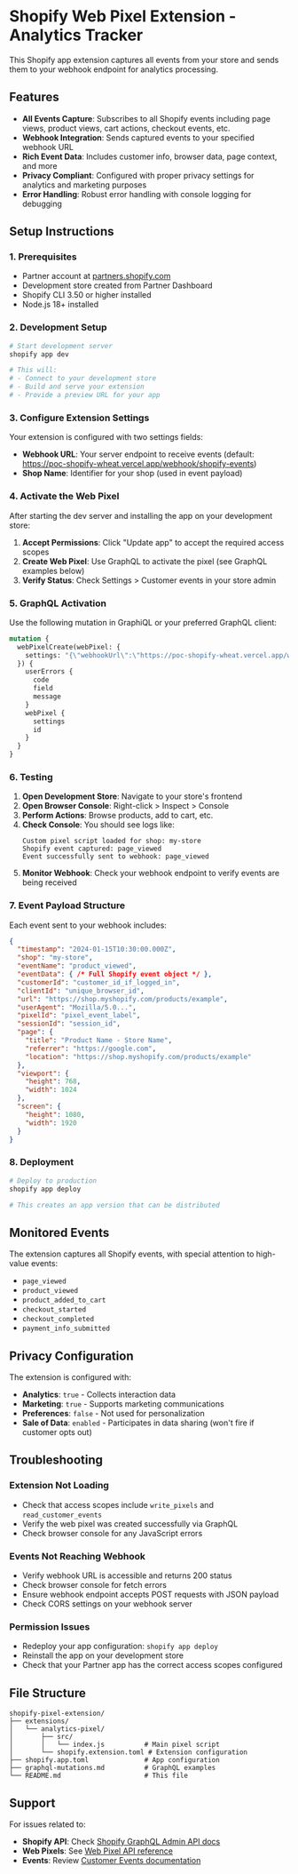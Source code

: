 # Shopify Web Pixel Extension - Analytics Tracker

This Shopify app extension captures all events from your store and sends them to your webhook endpoint for analytics processing.

## Features

- **All Events Capture**: Subscribes to all Shopify events including page views, product views, cart actions, checkout events, etc.
- **Webhook Integration**: Sends captured events to your specified webhook URL
- **Rich Event Data**: Includes customer info, browser data, page context, and more
- **Privacy Compliant**: Configured with proper privacy settings for analytics and marketing purposes
- **Error Handling**: Robust error handling with console logging for debugging

## Setup Instructions

### 1. Prerequisites

- Partner account at [partners.shopify.com](https://partners.shopify.com)
- Development store created from Partner Dashboard
- Shopify CLI 3.50 or higher installed
- Node.js 18+ installed

### 2. Development Setup

```bash
# Start development server
shopify app dev

# This will:
# - Connect to your development store
# - Build and serve your extension
# - Provide a preview URL for your app
```

### 3. Configure Extension Settings

Your extension is configured with two settings fields:

- **Webhook URL**: Your server endpoint to receive events (default: https://poc-shopify-wheat.vercel.app/webhook/shopify-events)
- **Shop Name**: Identifier for your shop (used in event payload)

### 4. Activate the Web Pixel

After starting the dev server and installing the app on your development store:

1. **Accept Permissions**: Click "Update app" to accept the required access scopes
2. **Create Web Pixel**: Use GraphQL to activate the pixel (see GraphQL examples below)
3. **Verify Status**: Check Settings > Customer events in your store admin

### 5. GraphQL Activation

Use the following mutation in GraphiQL or your preferred GraphQL client:

```graphql
mutation {
  webPixelCreate(webPixel: { 
    settings: "{\"webhookUrl\":\"https://poc-shopify-wheat.vercel.app/webhook/shopify-events\",\"shopName\":\"my-store\"}" 
  }) {
    userErrors {
      code
      field
      message
    }
    webPixel {
      settings
      id
    }
  }
}
```

### 6. Testing

1. **Open Development Store**: Navigate to your store's frontend
2. **Open Browser Console**: Right-click > Inspect > Console
3. **Perform Actions**: Browse products, add to cart, etc.
4. **Check Console**: You should see logs like:
   ```
   Custom pixel script loaded for shop: my-store
   Shopify event captured: page_viewed
   Event successfully sent to webhook: page_viewed
   ```
5. **Monitor Webhook**: Check your webhook endpoint to verify events are being received

### 7. Event Payload Structure

Each event sent to your webhook includes:

```json
{
  "timestamp": "2024-01-15T10:30:00.000Z",
  "shop": "my-store",
  "eventName": "product_viewed",
  "eventData": { /* Full Shopify event object */ },
  "customerId": "customer_id_if_logged_in",
  "clientId": "unique_browser_id",
  "url": "https://shop.myshopify.com/products/example",
  "userAgent": "Mozilla/5.0...",
  "pixelId": "pixel_event_label",
  "sessionId": "session_id",
  "page": {
    "title": "Product Name - Store Name",
    "referrer": "https://google.com",
    "location": "https://shop.myshopify.com/products/example"
  },
  "viewport": {
    "height": 768,
    "width": 1024
  },
  "screen": {
    "height": 1080,
    "width": 1920
  }
}
```

### 8. Deployment

```bash
# Deploy to production
shopify app deploy

# This creates an app version that can be distributed
```

## Monitored Events

The extension captures all Shopify events, with special attention to high-value events:

- `page_viewed`
- `product_viewed` 
- `product_added_to_cart`
- `checkout_started`
- `checkout_completed`
- `payment_info_submitted`

## Privacy Configuration

The extension is configured with:
- **Analytics**: `true` - Collects interaction data
- **Marketing**: `true` - Supports marketing communications  
- **Preferences**: `false` - Not used for personalization
- **Sale of Data**: `enabled` - Participates in data sharing (won't fire if customer opts out)

## Troubleshooting

### Extension Not Loading
- Check that access scopes include `write_pixels` and `read_customer_events`
- Verify the web pixel was created successfully via GraphQL
- Check browser console for any JavaScript errors

### Events Not Reaching Webhook
- Verify webhook URL is accessible and returns 200 status
- Check browser console for fetch errors
- Ensure webhook endpoint accepts POST requests with JSON payload
- Check CORS settings on your webhook server

### Permission Issues
- Redeploy your app configuration: `shopify app deploy`
- Reinstall the app on your development store
- Check that your Partner app has the correct access scopes configured

## File Structure

```
shopify-pixel-extension/
├── extensions/
│   └── analytics-pixel/
│       ├── src/
│       │   └── index.js          # Main pixel script
│       └── shopify.extension.toml # Extension configuration
├── shopify.app.toml              # App configuration
├── graphql-mutations.md          # GraphQL examples
└── README.md                     # This file
```

## Support

For issues related to:
- **Shopify API**: Check [Shopify GraphQL Admin API docs](https://shopify.dev/docs/api/admin-graphql)
- **Web Pixels**: See [Web Pixel API reference](https://shopify.dev/docs/api/web-pixels-api)
- **Events**: Review [Customer Events documentation](https://shopify.dev/docs/api/web-pixels-api/standard-events)
